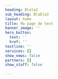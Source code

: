 ```yaml
---
heading: Blala2
sub_heading: Blabla3
layout: home
title: Ma page de test
banner_image: ''
hero_button:
  text: ''
  href: ''
textline: ''
services: []
show_news: false
partners: []
show_staff: false

---
```


